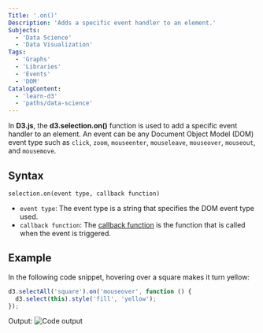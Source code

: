 ```yaml
---
Title: '.on()'
Description: 'Adds a specific event handler to an element.'
Subjects:
  - 'Data Science'
  - 'Data Visualization'
Tags:
  - 'Graphs'
  - 'Libraries'
  - 'Events'
  - 'DOM'
CatalogContent:
  - 'learn-d3'
  - 'paths/data-science'
---
```


In **D3.js**, the **d3.selection.on()** function is used to add a specific event handler to an element. An event can be any Document Object Model (DOM) event type such as `click`, `zoom`, `mouseenter`, `mouseleave`, `mouseover`, `mouseout`, and `mousemove`.

## Syntax

```pseudo
selection.on(event type, callback function)
```

- `event type`: The event type is a string that specifies the DOM event type used.
- `callback function`: The [callback function](https://www.codecademy.com/resources/docs/javascript/callbacks) is the function that is called when the event is triggered.

## Example

In the following code snippet, hovering over a square makes it turn yellow:

```js
d3.selectAll('square').on('mouseover', function () {
  d3.select(this).style('fill', 'yellow');
});
```

Output:
![Code output](https://raw.githubusercontent.com/Codecademy/docs/main/media/d3-yellow-square.png)
